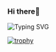 ### Hi there👋
<!-- Typing animation -->
![Typing SVG](https://readme-typing-svg.demolab.com?font=Fira+Code&size=22&pause=1000&color=00F78C&center=true&vCenter=true&width=435&lines=Hello+I'm+Vishva+%F0%9F%91%8B;IT+Undergraduate+at+SLIIT;IoT+and+MERN+Developer;Flutter+App+Developer;Open+Source+Lover)

<!-- GitHub Trophy -->
[![trophy](https://github-profile-trophy.vercel.app/?username=YOUR_USERNAME&theme=onedark)](https://github.com/ryo-ma/github-profile-trophy)



<!--
**prabathiya2002/prabathiya2002** is a ✨ _special_ ✨ repository because its `README.md` (this file) appears on your GitHub profile.

Here are some ideas to get you started:

- 🔭 I’m currently working on ...
- 🌱 I’m currently learning ...
- 👯 I’m looking to collaborate on ...
- 🤔 I’m looking for help with ...
- 💬 Ask me about ...
- 📫 How to reach me: ...
- 😄 Pronouns: ...
- ⚡ Fun fact: ...
-->
